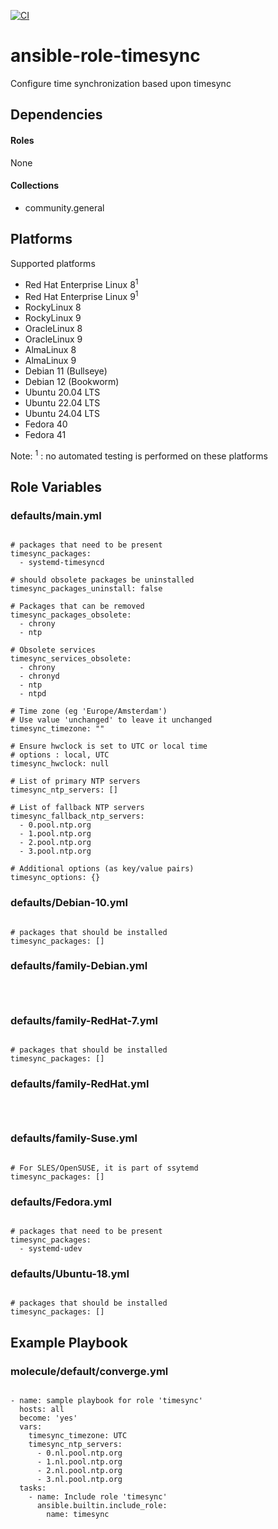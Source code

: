 [![CI](https://github.com/de-it-krachten/ansible-role-timesync/workflows/CI/badge.svg?event=push)](https://github.com/de-it-krachten/ansible-role-timesync/actions?query=workflow%3ACI)


# ansible-role-timesync

Configure time synchronization based upon timesync



## Dependencies

#### Roles
None

#### Collections
- community.general

## Platforms

Supported platforms

- Red Hat Enterprise Linux 8<sup>1</sup>
- Red Hat Enterprise Linux 9<sup>1</sup>
- RockyLinux 8
- RockyLinux 9
- OracleLinux 8
- OracleLinux 9
- AlmaLinux 8
- AlmaLinux 9
- Debian 11 (Bullseye)
- Debian 12 (Bookworm)
- Ubuntu 20.04 LTS
- Ubuntu 22.04 LTS
- Ubuntu 24.04 LTS
- Fedora 40
- Fedora 41

Note:
<sup>1</sup> : no automated testing is performed on these platforms

## Role Variables
### defaults/main.yml
<pre><code>
# packages that need to be present
timesync_packages:
  - systemd-timesyncd

# should obsolete packages be uninstalled
timesync_packages_uninstall: false

# Packages that can be removed
timesync_packages_obsolete:
  - chrony
  - ntp

# Obsolete services
timesync_services_obsolete:
  - chrony
  - chronyd
  - ntp
  - ntpd

# Time zone (eg 'Europe/Amsterdam')
# Use value 'unchanged' to leave it unchanged
timesync_timezone: ""

# Ensure hwclock is set to UTC or local time
# options : local, UTC
timesync_hwclock: null

# List of primary NTP servers
timesync_ntp_servers: []

# List of fallback NTP servers
timesync_fallback_ntp_servers:
  - 0.pool.ntp.org
  - 1.pool.ntp.org
  - 2.pool.ntp.org
  - 3.pool.ntp.org

# Additional options (as key/value pairs)
timesync_options: {}
</pre></code>

### defaults/Debian-10.yml
<pre><code>
# packages that should be installed
timesync_packages: []
</pre></code>

### defaults/family-Debian.yml
<pre><code>

</pre></code>

### defaults/family-RedHat-7.yml
<pre><code>
# packages that should be installed
timesync_packages: []
</pre></code>

### defaults/family-RedHat.yml
<pre><code>

</pre></code>

### defaults/family-Suse.yml
<pre><code>
# For SLES/OpenSUSE, it is part of ssytemd
timesync_packages: []
</pre></code>

### defaults/Fedora.yml
<pre><code>
# packages that need to be present
timesync_packages:
  - systemd-udev
</pre></code>

### defaults/Ubuntu-18.yml
<pre><code>
# packages that should be installed
timesync_packages: []
</pre></code>




## Example Playbook
### molecule/default/converge.yml
<pre><code>
- name: sample playbook for role 'timesync'
  hosts: all
  become: 'yes'
  vars:
    timesync_timezone: UTC
    timesync_ntp_servers:
      - 0.nl.pool.ntp.org
      - 1.nl.pool.ntp.org
      - 2.nl.pool.ntp.org
      - 3.nl.pool.ntp.org
  tasks:
    - name: Include role 'timesync'
      ansible.builtin.include_role:
        name: timesync
</pre></code>
